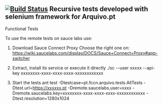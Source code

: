 [![Build Status](https://saucelabs.com/browser-matrix/ArquivoPT.svg)](https://saucelabs.com/beta/builds/c25e444f9a6d4f819edb221b63afb720)
Recursive tests developed with selenium framework for Arquivo.pt
---------------

Functional Tests

To use the remote tests on sauce labs use:
1) Download Sauce Connect Proxy
Choose the right one on:
https://wiki.saucelabs.com/display/DOCS/Sauce+Connect+Proxy#app-switcher

2) Extract, install its service or execute it directly
./sc --user xxxxx --api-key xxxxxxxx-xxxx-xxxx-xxxx-xxxxxxxxxxxx

3) Start the tests
ant test -Dtestcase=pt.fccn.arquivo.tests.AllTests -Dtest.url=https://xxxxxx.pt -Dremote.saucelabs.user=xxxx -Dremote.saucelabs.key=xxxxxxxx-xxxx-xxxx-xxxx-xxxxxxxxxxxx -Dtest.resolution=1280x1024